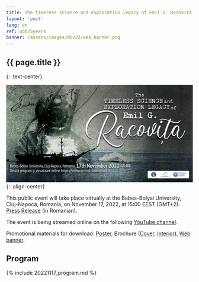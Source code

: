 ```yaml
---
title: The timeless science and exploration legacy of Emil G. Racoviță
layout: 'post'
lang: en
ref: ubb75years
banner: /assets/images/Nov22/web_banner.png
---
```


## {{ page.title }}
{: .text-center}

![](/assets/images/Nov22/web_banner.png){: .align-center}

This public event will take place virtually at the Babes-Bolyai University,  Cluj-Napoca, Romania, on November 17, 2022, at 15:00 EEST (GMT+2). [Press Release](/assets/images/Nov22/comunicat_presa_2022Nov17.pdf) (in Romanian).

The event is being streamed online on the following [YouTube channel](https://youtu.be/XpB4I55p6vo).

Promotional materials for download:  [Poster](/assets/images/Nov22/poster.jpg), Brochure ([Cover](/assets/images/Nov22/brochure_front.jpg), [Interior](/assets/images/Nov22/brochure_interior.jpg)), [Web banner](/assets/images/Nov22/web_banner.png).


## Program

{% include 20221117_program.md %}

